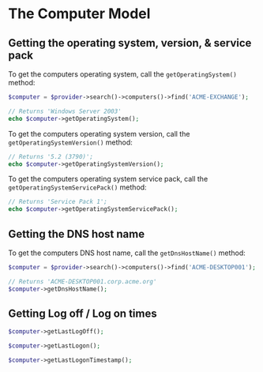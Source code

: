 # The Computer Model

## Getting the operating system, version, & service pack
 
To get the computers operating system, call the `getOperatingSystem()` method:

```php
$computer = $provider->search()->computers()->find('ACME-EXCHANGE');

// Returns 'Windows Server 2003'
echo $computer->getOperatingSystem();
```

To get the computers operating system version, call the `getOperatingSystemVersion()` method:

```php
// Returns '5.2 (3790)';
echo $computer->getOperatingSystemVersion();
```

To get the computers operating system service pack, call the `getOperatingSystemServicePack()` method:

```php
// Returns 'Service Pack 1';
echo $computer->getOperatingSystemServicePack();
```

## Getting the DNS host name

To get the computers DNS host name, call the `getDnsHostName()` method:

```php
$computer = $provider->search()->computers()->find('ACME-DESKTOP001');

// Returns 'ACME-DESKTOP001.corp.acme.org'
$computer->getDnsHostName();
```

## Getting Log off / Log on times

```php
$computer->getLastLogOff();

$computer->getLastLogon();

$computer->getLastLogonTimestamp();
```
